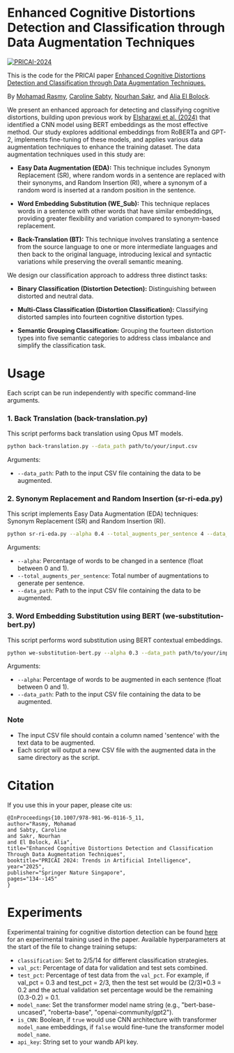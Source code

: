 # Enhanced Cognitive Distortions Detection and Classification through Data Augmentation Techniques
[![PRICAI-2024](http://img.shields.io/badge/PRICAI-2024-EF4444?style=for-the-badge&labelColor=8C2332)]()


This is the code for the PRICAI paper [Enhanced Cognitive Distortions Detection and Classification through Data Augmentation Techniques.](https://doi.org/10.1007/978-981-96-0116-5_11) 

By [Mohamad Rasmy](https://www.researchgate.net/profile/Mohamad-Rasmy), [Caroline Sabty](https://scholar.google.com/citations?hl=en&user=EHOWWS8AAAAJ), [Nourhan Sakr](https://www.researchgate.net/profile/Nourhan-Sakr), and [Alia El Bolock](https://scholar.google.com/citations?user=APNJwoMAAAAJ&hl=en).

We present an enhanced approach for detecting and classifying cognitive distortions, building upon previous work by [Elsharawi et al. (2024)](https://aclanthology.org/2024.lrec-main.286/) that identified a CNN model using BERT embeddings as the most effective method. Our study explores additional embeddings from RoBERTa and GPT-2, implements fine-tuning of these models, and applies various data augmentation techniques to enhance the training dataset. The data augmentation techniques used in this study are:

- **Easy Data Augmentation (EDA):** This technique includes Synonym Replacement (SR), where random words in a sentence are replaced with their synonyms, and Random Insertion (RI), where a synonym of a random word is inserted at a random position in the sentence.

- **Word Embedding Substitution (WE_Sub):** This technique replaces words in a sentence with other words that have similar embeddings, providing greater flexibility and variation compared to synonym-based replacement.

- **Back-Translation (BT):** This technique involves translating a sentence from the source language to one or more intermediate languages and then back to the original language, introducing lexical and syntactic variations while preserving the overall semantic meaning.

We design our classification approach to address three distinct tasks:

- **Binary Classification (Distortion Detection):** Distinguishing between distorted and neutral data.

- **Multi-Class Classification (Distortion Classification):** Classifying distorted samples into fourteen cognitive distortion types.

- **Semantic Grouping Classification:** Grouping the fourteen distortion types into five semantic categories to address class imbalance and simplify the classification task.


# Usage

Each script can be run independently with specific command-line arguments.

### 1. Back Translation (back-translation.py)

This script performs back translation using Opus MT models.

```bash
python back-translation.py --data_path path/to/your/input.csv
```
Arguments:
- `--data_path`: Path to the input CSV file containing the data to be augmented.

### 2. Synonym Replacement and Random Insertion (sr-ri-eda.py)

This script implements Easy Data Augmentation (EDA) techniques: Synonym Replacement (SR) and Random Insertion (RI).

```bash
python sr-ri-eda.py --alpha 0.4 --total_augments_per_sentence 4 --data_path path/to/your/input.csv
```

Arguments:
- `--alpha`: Percentage of words to be changed in a sentence (float between 0 and 1).
- `--total_augments_per_sentence`: Total number of augmentations to generate per sentence.
- `--data_path`: Path to the input CSV file containing the data to be augmented.

### 3. Word Embedding Substitution using BERT (we-substitution-bert.py)

This script performs word substitution using BERT contextual embeddings.

```bash
python we-substitution-bert.py --alpha 0.3 --data_path path/to/your/input.csv
```
Arguments:
- `--alpha`: Percentage of words to be augmented in each sentence (float between 0 and 1).
- `--data_path`: Path to the input CSV file containing the data to be augmented.

### Note

- The input CSV file should contain a column named 'sentence' with the text data to be augmented.
- Each script will output a new CSV file with the augmented data in the same directory as the script.

# Citation
If you use this in your paper, please cite us:
```
@InProceedings{10.1007/978-981-96-0116-5_11,
author="Rasmy, Mohamad
and Sabty, Caroline
and Sakr, Nourhan
and El Bolock, Alia",
title="Enhanced Cognitive Distortions Detection and Classification Through Data Augmentation Techniques",
booktitle="PRICAI 2024: Trends in Artificial Intelligence",
year="2025",
publisher="Springer Nature Singapore",
pages="134--145"
}
```

# Experiments

Experimental training for cognitive distortion detection can be found [here](https://github.com/MHRasmy/Enhanced-Cognitive-Distortions-Detection-and-Classification-through-Data-Augmentation-Techniques/tree/main/src/Experimental%20Training) for an experimental training used in the paper. Available hyperparameters at the start of the file to change training setups:

- `classification`: Set to 2/5/14 for different classification strategies.
- `val_pct`: Percentage of data for validation and test sets combined.
- `test_pct`: Percentage of test data from the `val_pct`. For example, if val_pct = 0.3 and test_pct = 2/3, then the test set would be (2/3)*0.3 = 0.2 and the actual validation set percentage would be the remaining (0.3-0.2) = 0.1.
- `model_name`: Set the transformer model name string (e.g., "bert-base-uncased", "roberta-base", "openai-community/gpt2").
- `is_CNN`: Boolean, if `true` would use CNN architecture with transformer `model_name` embeddings, if `false` would fine-tune the transformer model `model_name`.
- `api_key`: String set to your wandb API key.

